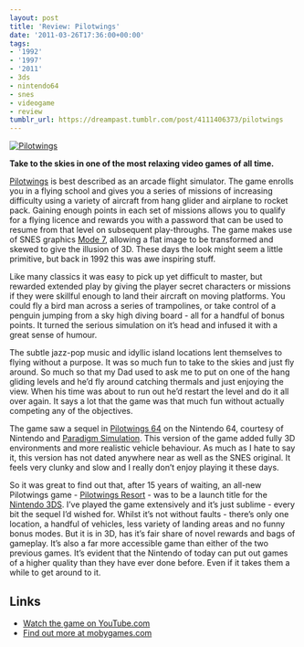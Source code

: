 ```yaml
---
layout: post
title: 'Review: Pilotwings'
date: '2011-03-26T17:36:00+00:00'
tags:
- '1992'
- '1997'
- '2011'
- 3ds
- nintendo64
- snes
- videogame
- review
tumblr_url: https://dreampast.tumblr.com/post/4111406373/pilotwings
---
```

[![Pilotwings](https://64.media.tumblr.com/tumblr_la4kbnQL8m1qbfpni.png)](http://dreampast.tumblr.com/post/4111406373/pilotwings)

**Take to the skies in one of the most relaxing video games of all time.**

[Pilotwings](http://www.mobygames.com/game/pilotwings) is best described as an arcade flight simulator. The game enrolls you in a flying school and gives you a series of missions of increasing difficulty using a variety of aircraft from hang glider and airplane to rocket pack. Gaining enough points in each set of missions allows you to qualify for a flying licence and rewards you with a password that can be used to resume from that level on subsequent play-throughs. The game makes use of SNES graphics [Mode 7](http://en.wikipedia.org/wiki/Mode_7), allowing a flat image to be transformed and skewed to give the illusion of 3D. These days the look might seem a little primitive, but back in 1992 this was awe inspiring stuff.

Like many classics it was easy to pick up yet difficult to master, but rewarded extended play by giving the player secret characters or missions if they were skillful enough to land their aircraft on moving platforms. You could fly a bird man across a series of trampolines, or take control of a penguin jumping from a sky high diving board - all for a handful of bonus points. It turned the serious simulation on it’s head and infused it with a great sense of humour.

The subtle jazz-pop music and idyllic island locations lent themselves to flying without a purpose. It was so much fun to take to the skies and just fly around. So much so that my Dad used to ask me to put on one of the hang gliding levels and he’d fly around catching thermals and just enjoying the view. When his time was about to run out he’d restart the level and do it all over again. It says a lot that the game was that much fun without actually competing any of the objectives.

The game saw a sequel in [Pilotwings 64](http://www.mobygames.com/game/pilotwings-64) on the Nintendo 64, courtesy of Nintendo and [Paradigm Simulation](http://en.wikipedia.org/wiki/Paradigm_Entertainment). This version of the game added fully 3D environments and more realistic vehicle behaviour. As much as I hate to say it, this version has not dated anywhere near as well as the SNES original. It feels very clunky and slow and I really don’t enjoy playing it these days.

So it was great to find out that, after 15 years of waiting, an all-new Pilotwings game - [Pilotwings Resort](http://en.wikipedia.org/wiki/Pilotwings_Resort) - was to be a launch title for the [Nintendo 3DS](http://en.wikipedia.org/wiki/Nintendo_3DS). I’ve played the game extensively and it’s just sublime - every bit the sequel I’d wished for. Whilst it’s not without faults - there’s only one location, a handful of vehicles, less variety of landing areas and no funny bonus modes. But it is in 3D, has it’s fair share of novel rewards and bags of gameplay. It’s also a far more accessible game than either of the two previous games. It’s evident that the Nintendo of today can put out games of a higher quality than they have ever done before. Even if it takes them a while to get around to it.

## Links

- [Watch the game on YouTube.com](http://www.youtube.com/watch?v=mc4IyxvJTKs)
- [Find out more at mobygames.com](http://www.mobygames.com/game/pilotwings)
